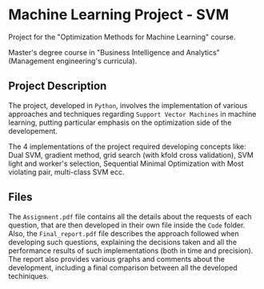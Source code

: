 # Machine Learning Project - SVM
Project for the "Optimization Methods for Machine Learning" course.

Master's degree course in "Business Intelligence and Analytics" (Management engineering's curricula).

## Project Description
The project, developed in `Python`, involves the implementation of various approaches and techniques regarding `Support Vector Machines` in machine learning, putting particular emphasis on the optimization side of the developement.

The 4 implementations of the project required developing concepts like: Dual SVM, gradient method, grid search (with kfold cross validation), SVM light and worker's selection, Sequential Minimal Optimization with Most violating pair, multi-class SVM ecc.

## Files
The `Assignment.pdf` file contains all the details about the requests of each question, that are then developed in their own file inside the `Code` folder.
Also, the `Final_report.pdf` file describes the approach followed when developing such questions, explaining the decisions taken and all the performance results of such implementations (both in time and precision).
The report also provides various graphs and comments about the development, including a final comparison between all the developed techiniques.
